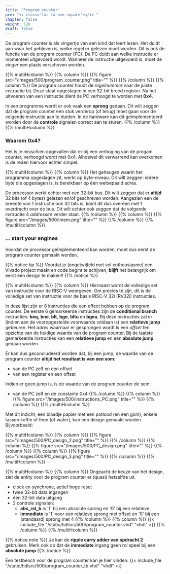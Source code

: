 ```yaml
---
title: 'Program counter'
pre: "<i class='fas fa-pen-square'></i> "
chapter: false
weight: 520
draft: false
---
```


De program counter is als vingertje van een kind dat leert lezen. Het duidt aan waar het gebleven is, welke regel er gelezen moet worden. Dit is ook de functie van de program counter (PC). De PC duidt aan welke instructie er momenteel uitgevoerd wordt. Wanneer de instructie uitgevoerd is, moet de *vinger* een plaats verschoven worden.

{{% multiHcolumn %}}
{{% column %}}
{{% figure src="/images/500/program_counter.png" title="" %}}
{{% /column %}}
{{% column %}}
De program counter houdt de *regelnummer* naar de juiste instructie bij. Deze staat opgeslagen in een 32-bit breed register. Na het uitvoeren van een instructie dient de PC verhoogd te worden met **0x4**.

In een programma wordt er ook vaak een **sprong** gedaan. Dit wilt zeggen dat de program counter een stuk verderop (of terug) moet gaan voor de volgende instructie aan te duiden. In de hardware kan dit geïmplementeerd worden door de **controle** signalen correct aan te sturen.
{{% /column %}}
{{% /multiHcolumn %}}

### Waarom 0x4?

Het is je misschien opgevallen dat er bij een verhoging van de progam counter, verhoogd wordt met 0x4. Alhoewel dit verwarrend kan overkomen is de reden hiervoor echter simpel.

{{% multiHcolumn %}}
{{% column %}}
Het geheugen waarin het programma opgeslagen zit, werkt op byte-niveau. Dit wilt zeggen: iedere byte die opgeslagen is, is bereikbaar op één welbepaald adres.

De processor werkt echter met een 32-bit bus. Dit wilt zeggen dat er **altijd** 32 bits (of 4 bytes) gelezen en/of geschreven worden. Aangezien een de breedte van 1 instructie ook 32 bits is, komt dit dus overeen met 1 overdracht over de bus. Dit wilt echter ook zeggen dat de volgende instructie 4 *addressen* verder staat.
{{% /column %}}
{{% column %}}
{{% figure src="/images/500/imem.png" title="" %}}
{{% /column %}}
{{% /multiHcolumn %}}

### ... start your engines

Voordat de processor geïmplementeerd kan worden, moet dus eerst de program counter gemaakt worden.

<!-- Different types for notices are: info (yellow), tip (green), warning (red), note (blue)-->
{{% notice tip %}}
Voordat je (ongetwijfeld met vol enthousiasme) een Vivado project maakt en code begint te schijven, **blijft** het belangrijk om eerst een design te maken!!
{{% /notice %}}

{{% multiHcolumn %}}
{{% column %}}
Hiernaast wordt de volledige set van instructie voor de RISC-V weergeven. Om precies te zijn, dit is de volledige set van instructie voor de basis RISC-V 32i (RV32i) instructies.

In deze lijst zijn er 8 instructies die een effect hebben op de program counter. De eerste 6 gemarkeerde instructies zijn de **conditional branch** instructies: **beq**, **bne**, **blt**, **bge**, **bltu** en **bgeu**.
Bij deze instructies zal er (indien aan de vooropgestelde voorwaarde voldaan is) een **relatieve jump** gebeuren. Het *adres* waarnaar er gesprongen wordt is een *offset* ten opzichte van de huidige waarde van de program counter.
Bij de laatste gemarkeerde instructies kan een **relatieve jump** en een **absolute jump** gedaan worden.

Er kan dus geconcludeerd worden dat, bij een jump, de waarde van de program counter **altijd het resultaat is van een som**:
* van de PC zelf en een offset
* van een register en een offset

Indien er geen jump is, is de waarde van de program counter de som:
* van de PC zelf en de constante 0x4
{{% /column %}}
{{% column %}}
{{% figure src="/images/500/instructions_PC.png" title="" %}}
{{% /column %}}
{{% /multiHcolumn %}}

Met dit inzicht, een blaadje papier met een potlood (en een gom), enkele tassen koffie of thee (of water), kan een design gemaakt worden. Bijvoorbeeld:

{{% multiHcolumn %}}
{{% column %}}
{{% figure src="/images/500/PC_design_2.png" title="" %}}
{{% /column %}}
{{% column %}}
{{% figure src="/images/500/PC_design.png" title="" %}}
{{% /column %}}
{{% column %}}
{{% figure src="/images/500/PC_design_3.png" title="" %}}
{{% /column %}}
{{% /multiHcolumn %}}



{{% multiHcolumn %}}
{{% column %}}
Ongeacht de keuze van het design, ziet de entity voor de program counter er (quasi) hetzelfde uit.

* clock en synchrone, actief hoge reset
* twee 32-bit data ingangen
* één 32-bit data uitgang
* 2 controle signalen:
  * **abs_rel_b** is '1' bij een absolute sprong en '0' bij een relatieve
  * **immediate** is '1' voor een relatieve sprong met offset en '0' bij een (standaard) sprong met 4
{{% /column %}}
{{% column %}}
{{< include_file "/static/hdlsrc/500/program_counter.vhd" "vhdl" >}}
{{% /column %}}
{{% /multiHcolumn %}}

{{% notice note %}}
Je kan de **ripple carry adder van opdracht 2** gebruiken.
Merk ook op dat de **immediate** ingang geen rol speel bij een **absolute jump**
{{% /notice %}}

Een testbench voor de program counter kan je hier vinden: {{< include_file "/static/hdlsrc/500/program_counter_tb.vhd" "vhdl" >}}